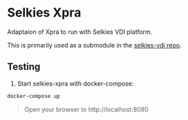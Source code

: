 # Selkies Xpra

Adaptaion of Xpra to run with Selkies VDI platform.

This is primarily used as a submodule in the [selkies-vdi repo](https://github.com/selkies-project/selkies-vdi/tree/master/images).

## Testing

1. Start selkies-xpra with docker-compose:

```bash
docker-compose up
```

> Open your browser to http://localhost:8080
